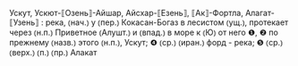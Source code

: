 ---
---

Ускут, Ускют-⟦Озень⟧-Айшар, Айсхар-⟦Езень⟧, ⟦Ак⟧-Фортла, Алагат-⟦Узень⟧
: река, ⦅нач.⦆ у ⦅пер.⦆ Кокасан-Богаз в лесистом ⦅ущ.⦆, протекает через ⦅н.п.⦆ Приветное ⦅Алушт.⦆ и ⦅впад.⦆ в море к ⦅Ю⦆ от него ❶, ❷ по прежнему ⦅назв.⦆ этого ⦅н.п.⦆, Ускут; ❹ ⦅ср.⦆ ⦅иран.⦆ форд - река; ❺ ⦅ср.⦆ ⦅верх.⦆ ⦅п.⦆ ⦅пр.⦆ Алакат

